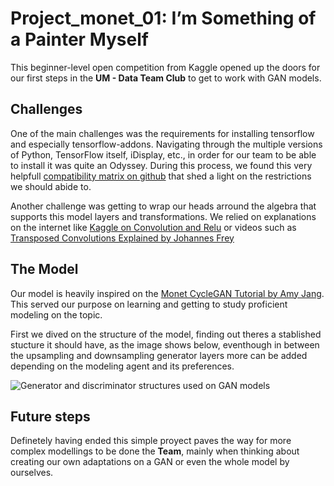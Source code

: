 # Project_monet_01: I’m Something of a Painter Myself

This beginner-level open competition from Kaggle opened up the doors for our first steps in the **UM - Data Team Club** to get to work with GAN models.

## Challenges
One of the main challenges was the requirements for installing tensorflow and especially tensorflow-addons. Navigating through the multiple versions of Python, TensorFlow itself, iDisplay, etc., in order for our team to be able to install it was quite an Odyssey. During this process, we found this very helpfull [compatibility matrix on github](https://github.com/tensorflow/addons#python-op-compatibility-matrix) that shed a light on the restrictions we should abide to.

Another challenge was getting to wrap our heads arround the algebra that supports this model layers and transformations. We relied on explanations on the internet like [Kaggle on Convolution and Relu](https://www.kaggle.com/code/ryanholbrook/convolution-and-relu) or videos such as [Transposed Convolutions Explained by Johannes Frey](https://www.youtube.com/watch?v=xoAv6D05j7g)

## The Model
Our model is heavily inspired on the [Monet CycleGAN Tutorial by Amy Jang](https://www.kaggle.com/code/amyjang/monet-cyclegan-tutorial).
This served our purpose on learning and getting to study proficient modeling on the topic.

First we dived on the structure of the model, finding out theres a stablished stucture it should have, as the image shows below, eventhough in between the upsampling and downsampling generator layers more can be added depending on the modeling agent and its preferences.

![Generator and discriminator structures used on GAN models](<strycture_model.png>)


## Future steps
Definetely having ended this simple proyect paves the way for more complex modellings to be done the **Team**, mainly when thinking about creating our own adaptations on a GAN or even the whole model by ourselves.
